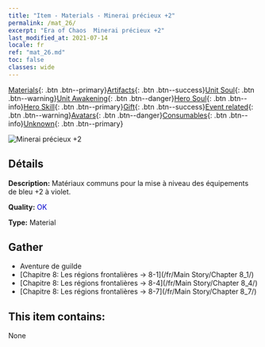 ```yaml
---
title: "Item - Materials - Minerai précieux +2"
permalink: /mat_26/
excerpt: "Era of Chaos  Minerai précieux +2"
last_modified_at: 2021-07-14
locale: fr
ref: "mat_26.md"
toc: false
classes: wide
---
```

 [Materials](/ItemsFR/){: .btn .btn--primary}[Artifacts](/ItemsFR/Artifacts/){: .btn .btn--success}[Unit Soul](/ItemsFR/UnitSoul/){: .btn .btn--warning}[Unit Awakening](/ItemsFR/UnitAwakening/){: .btn .btn--danger}[Hero Soul](/ItemsFR/HeroSoul/){: .btn .btn--info}[Hero Skill](/ItemsFR/HeroSkill/){: .btn .btn--primary}[Gift](/ItemsFR/Gift/){: .btn .btn--success}[Event related](/ItemsFR/Events/){: .btn .btn--warning}[Avatars](/ItemsFR/Avatars/){: .btn .btn--danger}[Consumables](/ItemsFR/Consumables/){: .btn .btn--info}[Unknown](/ItemsFR/Unknown/){: .btn .btn--primary}

 ![Minerai précieux +2](/images/t/i_cailiao_kuangshi1.png)

## Détails
 **Description:** Matériaux communs pour la mise à niveau des équipements de bleu +2 à violet.

 **Quality:** <span style="color: #0000CD">OK</span>

 **Type:** Material

## Gather

*    Aventure de guilde 
*    [Chapitre 8: Les régions frontalières -> 8-1](/fr/Main Story/Chapter 8_1/) 
*    [Chapitre 8: Les régions frontalières -> 8-4](/fr/Main Story/Chapter 8_4/) 
*    [Chapitre 8: Les régions frontalières -> 8-7](/fr/Main Story/Chapter 8_7/) 

## This item contains:

  None

